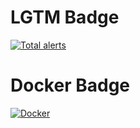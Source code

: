 # LGTM Badge

[![Total alerts](https://img.shields.io/lgtm/alerts/g/cricketbackground/excel-parser.svg?logo=lgtm&logoWidth=18)](https://lgtm.com/projects/g/cricketbackground/excel-parser/alerts/)

# Docker Badge

[![Docker](https://github.com/cricketbackground/excel-parser/actions/workflows/docker-publish.yml/badge.svg?branch=master)](https://github.com/cricketbackground/excel-parser/actions/workflows/docker-publish.yml)
